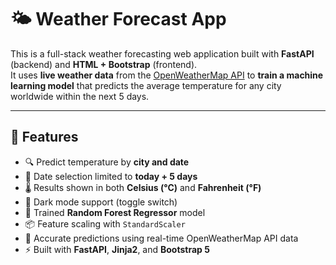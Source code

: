 # 🌤️ Weather Forecast App

This is a full-stack weather forecasting web application built with **FastAPI** (backend) and **HTML + Bootstrap** (frontend).  
It uses **live weather data** from the [OpenWeatherMap API](https://openweathermap.org/api) to **train a machine learning model** that predicts the average temperature for any city worldwide within the next 5 days.

---

## 🚀 Features

- 🔍 Predict temperature by **city and date**
- 📅 Date selection limited to **today + 5 days**
- 🌡️ Results shown in both **Celsius (°C)** and **Fahrenheit (°F)**
- 🌙 Dark mode support (toggle switch)
- 🧠 Trained **Random Forest Regressor** model
- 📦 Feature scaling with `StandardScaler`
- 🎯 Accurate predictions using real-time OpenWeatherMap API data
- ⚡ Built with **FastAPI**, **Jinja2**, and **Bootstrap 5**
